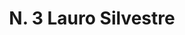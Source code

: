 ---
title: "N. 3 Lauro Silvestre"
permalink: "/edition/plant003/"
plant-name: "N. 3"
plant-number: "003"
plant-xml: "/assets/xml/plant003.xml"
plant-img1: "/assets/img/plant003_verso.jpg"
plant-img2: "/assets/img/plant003.jpg"
plant-title: "N. 3 Lauro Silvestre"
plant-taxon-link: "http://www.worldfloraonline.org/taxon/wfo-0000422887 http://www.plantsoftheworldonline.org/taxon/urn:lsid:ipni.org:names:326271-2"
plant-taxon-content: "WFO Kew"
layout: single-xml
---